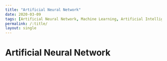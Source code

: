 ```yaml
---
title: "Artificial Neural Network"
date: 2020-03-09
tags: [Artificial Neural Network, Machine Learning, Artificial Intelligence]
permalink: /:title/
layout: single
---
```


# Artificial Neural Network